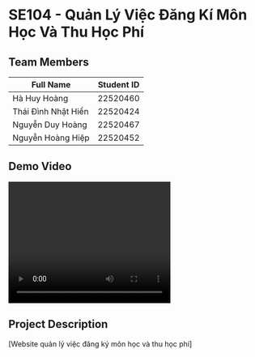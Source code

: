 # SE104 - Quản Lý Việc Đăng Kí Môn Học Và Thu Học Phí
## Team Members
| Full Name | Student ID |
|-----------|------------|
| Hà Huy Hoàng | 22520460 |
| Thái Đình Nhật Hiển | 22520424 |
| Nguyễn Duy Hoàng | 22520467 |
| Nguyễn Hoàng Hiệp | 22520452 |
## Demo Video
<video src="[path/to/video.mp](https://user-images.githubusercontent.com/l1aF-2027/Website-QuanLyViecDangKiMonHocVaThuHocPhi/video%20hướng%20dẫn.mp4)4" width="320" height="240" controls></video>

## Project Description
[Website quản lý việc đăng ký môn học và thu học phí]
